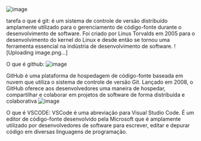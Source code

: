 ![image](https://github.com/pedrovini9878/tarefa/assets/164562127/23686cc2-3d21-4e4d-a64b-135aa91d9634)

tarefa
o que é git:
é um sistema de controle de versão distribuído amplamente utilizado para o gerenciamento de código-fonte durante o desenvolvimento de software. Foi criado por Linus Torvalds em 2005 para o desenvolvimento do kernel do Linux e desde então se tornou uma ferramenta essencial na indústria de desenvolvimento de software.
![Uploading image.png…]

O que é github:
![image](https://github.com/pedrovini9878/tarefa/assets/164562127/daf62acd-9f00-4b3c-9f0e-dbdb21830689)

GitHub é uma plataforma de hospedagem de código-fonte baseada em nuvem que utiliza o sistema de controle de versão Git. Lançado em 2008, o GitHub oferece aos desenvolvedores uma maneira de hospedar, compartilhar e colaborar em projetos de software de forma distribuída e colaborativa
![image](https://github.com/pedrovini9878/tarefa/assets/164562127/c8028e2f-afd3-46a7-9454-326bd6b36ebc)

O que é VSCODE:
VSCode é uma abreviação para Visual Studio Code. É um editor de código-fonte desenvolvido pela Microsoft que é amplamente utilizado por desenvolvedores de software para escrever, editar e depurar código em diversas linguagens de programação.
